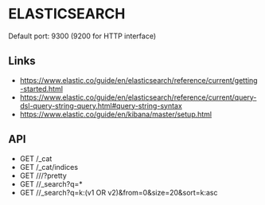 # ELASTICSEARCH

Default port: 9300 (9200 for HTTP interface)

## Links

* https://www.elastic.co/guide/en/elasticsearch/reference/current/getting-started.html
* https://www.elastic.co/guide/en/elasticsearch/reference/current/query-dsl-query-string-query.html#query-string-syntax
* https://www.elastic.co/guide/en/kibana/master/setup.html

## API

* GET /_cat
* GET /_cat/indices
* GET /<index>/<type>/<id>?pretty
* GET /<index>/_search?q=*
* GET /<index>/_search?q=k:(v1 OR v2)&from=0&size=20&sort=k:asc
